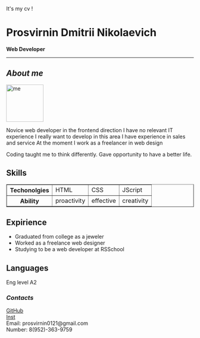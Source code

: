 It's my cv !

<h1>Prosvirnin Dmitrii Nikolaevich</h1>
 <p><strong>Web Developer</strong></p>
 <hr>
 <h2><i>About me</i></h2>
 <img src="C:\Users\01\Desktop\photo_2021-09-27_12-20-05.jpg" width="100px" hight="120px" alt="me">
 <p>Novice web developer in the frontend direction
I have no relevant IT experience
I really want to develop in this area
I have experience in sales and service
At the moment I work as a freelancer in web design</p>
 <p>Coding taught me to think differently. Gave opportunity to have a better life.</p>
 <h2>Skills</h2>
<table border="1">
<tr>
<th>Techonolgies</th>
<td>HTML</td>
<td>CSS</td>
<td>JScript</td>
</tr>
<tr>
<th>Ability</th>
<td>proactivity</td>
<td>effective</td>
<td>creativity</td>
</tr>
</table>
<h2>Expirience</h2>
<p>
<ul>
<li>Graduated from college as a jeweler</li>
<li>Worked as a freelance web designer</li>
<li>Studying to be a web developer at RSSchool</li>
</ul>
</p>
<h2>Languages</h2>
<p>Eng level A2</p>
<h3><i>Contacts</i></h3>
<a href="http://surl.li/anhmr">GitHub</a>
<br>
<a href="https://instagram.com/17.cloud.s?utm_medium=copy_link">Inst</a>
<br>
Email: prosvirnin0121@gmail.com
<br>
Number: 8(952)-363-9759
